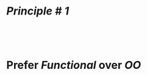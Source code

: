 # <em class="highlight">Principle # 1</em>
<br><br><br>
# Prefer <em>Functional</em> over <em>OO</em>
